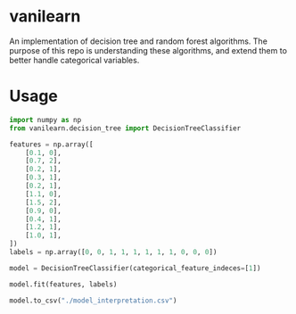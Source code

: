 # vanilearn
An implementation of decision tree and random forest algorithms. The purpose of this repo is understanding these algorithms, and extend them to better handle categorical variables.

# Usage
```python
import numpy as np
from vanilearn.decision_tree import DecisionTreeClassifier

features = np.array([
    [0.1, 0],
    [0.7, 2],
    [0.2, 1],
    [0.3, 1],
    [0.2, 1],
    [1.1, 0],
    [1.5, 2],
    [0.9, 0],
    [0.4, 1],
    [1.2, 1],
    [1.0, 1],
])
labels = np.array([0, 0, 1, 1, 1, 1, 1, 1, 0, 0, 0])

model = DecisionTreeClassifier(categorical_feature_indeces=[1])

model.fit(features, labels)

model.to_csv("./model_interpretation.csv")
```
